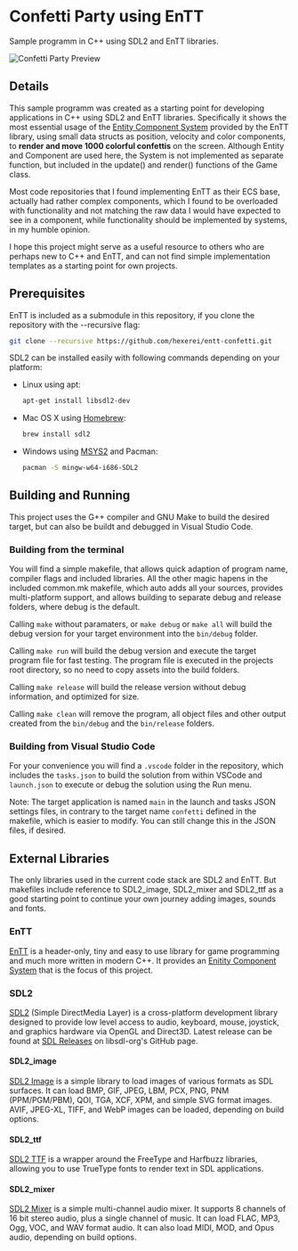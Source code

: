 # Confetti Party using EnTT
Sample programm in C++ using SDL2 and EnTT libraries.

![Confetti Party Preview](https://www.hexerei-software.de/public/assets/github/entt-confetti/entt-confetti.jpg)

## Details

This sample programm was created as a starting point for developing applications in C++ using SDL2 and EnTT libraries.
Specifically it shows the most essential usage of the [Entity Component System](https://en.wikipedia.org/wiki/Entity_component_system) provided by the EnTT library, using small data structs as position, velocity and color components, to **render and move 1000 colorful confettis** on the screen. Although Entity and Component are used here, the System is not implemented as separate function, but included in the update() and render() functions of the Game class.

Most code repositories that I found implementing EnTT as their ECS base, actually had rather complex components, which I found to be overloaded with functionality and not matching the raw data I would have expected to see in a component, while functionality should be implemented by systems, in my humble opinion.

I hope this project might serve as a useful resource to others who are perhaps new to C++ and EnTT, and can not find simple implementation templates as a starting point for own projects.

## Prerequisites

EnTT is included as a submodule in this repository, if you clone the repository with the --recursive flag:

```bash
git clone --recursive https://github.com/hexerei/entt-confetti.git
```

SDL2 can be installed easily with following commands depending on your platform:

- Linux using apt:
  ```bash
  apt-get install libsdl2-dev
  ```
- Mac OS X using [Homebrew](https://brew.sh):
  ```bash
  brew install sdl2
  ```
- Windows using [MSYS2](https://www.msys2.org) and Pacman:
  ```bash
  pacman -S mingw-w64-i686-SDL2
  ```

## Building and Running

This project uses the G++ compiler and GNU Make to build the desired target, but can also be buildt and debugged in Visual Studio Code.

### Building from the terminal

You will find a simple makefile, that allows quick adaption of program name, compiler flags and included libraries. All the other magic hapens in the included common.mk makefile, which auto adds all your sources, provides multi-platform support, and allows building to separate debug and release folders, where debug is the default.

Calling `make` without paramaters, or `make debug` or `make all` will build the debug version for your target environment into the `bin/debug` folder.

Calling `make run` will build the debug version and execute the target program file for fast testing. The program file is executed in the projects root directory, so no need to copy assets into the build folders.

Calling `make release` will build the release version without debug information, and optimized for size.

Calling `make clean` will remove the program, all object files and other output created from the `bin/debug` and the `bin/release` folders.

### Building from Visual Studio Code

For your convenience you will find a `.vscode` folder in the repository, which includes the `tasks.json` to build the solution from within VSCode and `launch.json` to execute or debug the solution using the Run menu.

Note: The target application is named `main` in the launch and tasks JSON settings files, in contrary to the target name `confetti` defined in the makefile, which is easier to modify. You can still change this in the JSON files, if desired.

## External Libraries

The only libraries used in the current code stack are SDL2 and EnTT. But makefiles include reference to SDL2_image, SDL2_mixer and SDL2_ttf as a good starting point to continue your own journey adding images, sounds and fonts.

### EnTT
[EnTT](https://github.com/skypjack/entt) is a header-only, tiny and easy to use library for game programming and much more written in modern C++. It provides an [Enitity Component System](https://en.wikipedia.org/wiki/Entity_component_system) that is the focus of this project.

### SDL2
[SDL2](https://www.libsdl.org) (Simple DirectMedia Layer) is a cross-platform development library designed to provide low level access to audio, keyboard, mouse, joystick, and graphics hardware via OpenGL and Direct3D. Latest release can be found at [SDL Releases](https://github.com/libsdl-org/SDL/releases) on libsdl-org's GitHub page.

#### SDL2_image
[SDL2 Image](https://github.com/libsdl-org/SDL_image/releases) is a simple library to load images of various formats as SDL surfaces. It can load BMP, GIF, JPEG, LBM, PCX, PNG, PNM (PPM/PGM/PBM), QOI, TGA, XCF, XPM, and simple SVG format images. AVIF, JPEG-XL, TIFF, and WebP images can be loaded, depending on build options.

#### SDL2_ttf
[SDL2 TTF](https://github.com/libsdl-org/SDL_ttf/releases) is a wrapper around the FreeType and Harfbuzz libraries, allowing you to use TrueType fonts to render text in SDL applications.

#### SDL2_mixer
[SDL2 Mixer](https://github.com/libsdl-org/SDL_mixer/releases) is a simple multi-channel audio mixer. It supports 8 channels of 16 bit stereo audio, plus a single channel of music. It can load FLAC, MP3, Ogg, VOC, and WAV format audio. It can also load MIDI, MOD, and Opus audio, depending on build options.
